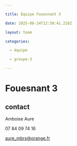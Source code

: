 ```yaml
---

title: Équipe Fouesnant 3

date: 2025-06-24T12:50:41.216Z

layout: team

categories:

  - équipe

  - groupe-3

---
```


# Fouesnant 3



## contact 

 Amboise Aure

07 84 09 74 16

aure_mbrs@orange.fr


